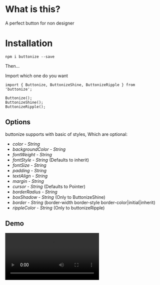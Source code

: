 # What is this?

A perfect button for non designer

# Installation

`npm i buttonize --save`

Then...

Import which one do you want
```
import { Buttonize, ButtonizeShine, ButtonizeRipple } from 'buttonize';

Buttonize();
ButtonizeShine();
ButtonizeRipple();
```

## Options

buttonize supports with basic of styles, Which are optional:

*   *color* - _String_
*   *backgroundColor* - _String_
*   *fontWeight* - _String_
*   *fontStyle* - _String_ (Defaults to inherit)
*   *fontSize* - _String_
*   *padding* - _String_
*   *textAlign* - _String_
*   *margin* - _String_
*   *cursor* - _String_ (Defaults to Pointer)
*   *borderRadius* - _String_
*   *boxShadow* - _String_ (Only to ButtonizeShine)
*   *border* - _String_ (border-width border-style border-color|initial|inherit)
*   *rippleColor* - _String_ (Only to buttonizeRipple)

## Demo

![Farmers Market Finder Demo](https://sethu-1471.github.io/buttonize/Example/trail.mp4)